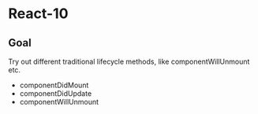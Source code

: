 # React-10

## Goal

Try out different traditional lifecycle methods, like componentWillUnmount etc.

- componentDidMount
- componentDidUpdate
- componentWillUnmount
